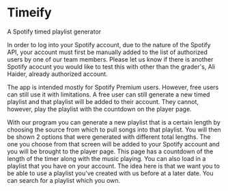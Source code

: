 # Timeify
A Spotify timed playlist generator 

In order to log into your Spotify account, due to the nature of the Spotify API, your account must first be manually added to the list of authorized users by one of our team members. Please let us know if there is another Spotify acocunt you would like to test this with other than the grader's,  Ali Haider, already authorized account.

The app is intended mostly for Spotify Premium users. However, free users can still use it with limitations. A free user can still generate a new timed playlist and that playlist will be added to their account. They cannot, however, play the playlist with the countdown on the player page.

With our program you can generate a new playlist that is a certain length by choosing the source from which to pull songs into that playlist. You will then be shown 2 options that were generated with different total lengths. The one you choose from that screen will be added to your Spotify account and you will be brought to the player page. This page has a countdown of the length of the timer along with the music playing.
You can also load in a playlist that you have on your account. The idea here is that we want you to be able to use a playlist you've created with us before at a later date. You can search for a playlist which you own.
